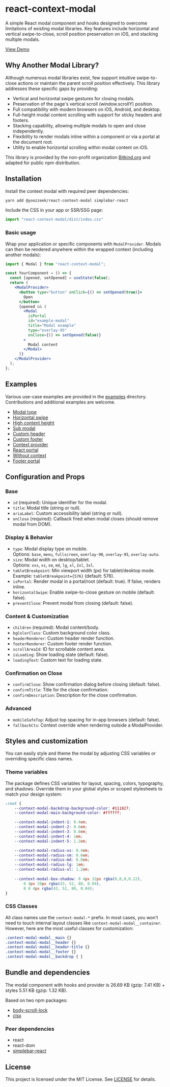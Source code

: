 # react-context-modal

A simple React modal component and hooks designed to overcome limitations of existing modal libraries. Key features 
include horizontal and vertical swipe-to-close, scroll position preservation on iOS, and stacking multiple modals.

[View Demo](https://yoozzeek.github.io/react-context-modal/)

## Why Another Modal Library?

Although numerous modal libraries exist, few support intuitive swipe-to-close actions or maintain the parent scroll 
position effectively. This library addresses these specific gaps by providing:
* Vertical and horizontal swipe gestures for closing modals.
* Preservation of the page's vertical scroll (window.scrollY) position.
* Full compatibility with modern browsers on iOS, Android, and desktop.
* Full-height modal content scrolling with support for sticky headers and footers.
* Stacking capability, allowing multiple modals to open and close independently.
* Flexibility to render modals inline within a component or via a portal at the document root.
* Utility to enable horizontal scrolling within modal content on iOS.

This library is provided by the non-profit organization [Bitkind.org](https://bitkind.org/about) and adapted for public npm distribution.

## Installation
Install the context modal with required peer dependencies:
```bash
yarn add @yoozzeek/react-context-modal simplebar-react
```

Include the CSS in your app or SSR/SSG page:
<br />
```jsx
import "react-context-modal/dist/index.css"
```

### Basic usage
Wrap your application or specific components with `ModalProvider`. Modals can then be rendered anywhere within the 
wrapped context (including another modals):

```jsx
import { Modal } from "react-context-modal";

const YourComponent = () => {
  const [opened, setOpened] = useState(false);
  return (
    <ModalProvider>
      <button type="button" onClick={() => setOpened(true)}>
        Open
      </button>
      {opened && (
        <Modal
          isPortal
          id="example-modal"
          title="Modal example"
          type="overlay-95"
          onClose={() => setOpened(false)}
        >
          Modal content
        </Modal>
      )}
    </ModalProvider>
  );
};
```

## Examples

Various use-case examples are provided in the [examples](./examples) directory. Contributions and additional examples are welcome.

* [Modal type](./examples/WithMobileType.tsx)
* [Horizontal swipe](./examples/WithMobileHorizontalSwipe.tsx)
* [High content height](./examples/WithHighContentHeight.tsx)
* [Sub modal](./examples/WithSubModal.tsx)
* [Custom header](./examples/WithCustomHeader.tsx)
* [Custom footer](./examples/WithCustomFooter.tsx)
* [Context provider](./examples/WithContextProvider.tsx)
* [React portal](./examples/WithPortal.tsx)
* [Without context](./examples/WithCreateStackHook.tsx)
* [Footer portal](./examples/WithFooterPortal.tsx)

## Configuration and Props

### Base
* `id` (required): Unique identifier for the modal.
* `title`: Modal title (string or null).
* `ariaLabel`: Custom accessibility label (string or null).
* `onClose` (required): Callback fired when modal closes (should remove modal from DOM).

### Display & Behavior
* `type`: Modal display type on mobile.<br>
Options: `base`, `menu`, `fullscreen`, `overlay-90`, `overlay-95`, `overlay-auto`.
* `size`: Modal width on desktop/tablet.<br>
Options: `xxs`, `xs`, `sm`, `md`, `lg`, `xl`, `2xl`, `3xl`.
* `tabletBreakpoint`: Min viewport width (px) for tablet/desktop mode.<br>
Example: `tabletBreakpoint={576}` (default: 576).
* `isPortal`: Render modal in a portal/root (default: true). If false, renders inline.
* `horizontalSwipe`: Enable swipe-to-close gesture on mobile (default: false).
* `preventClose`: Prevent modal from closing (default: false).

### Content & Customization
* `children` (required): Modal content/body.
* `bgColorClass`: Custom background color class.
* `headerRenderer`: Custom header render function.
* `footerRenderer`: Custom footer render function.
* `scrollAreaId`: ID for scrollable content area.
* `isLoading`: Show loading state (default: false).
* `loadingText`: Custom text for loading state.

### Confirmation on Close
* `confirmClose`: Show confirmation dialog before closing (default: false).
* `confirmTitle`: Title for the close confirmation.
* `confirmDescription`: Description for the close confirmation.

### Advanced
* `mobileSafeTop`: Adjust top spacing for in-app browsers (default: false).
* `fallbackCtx`: Context override when rendering outside a ModalProvider.

## Styles and customization
You can easily style and theme the modal by adjusting CSS variables or overriding specific class names.

### Theme variables
The package defines CSS variables for layout, spacing, colors, typography, and shadows. 
Override them in your global styles or scoped stylesheets to match your design system:
```css
:root {
    --context-modal-backdrop-background-color: #111827;
    --context-modal-main-background-color: #ffffff;

    --context-modal-indent-1: 0.4em;
    --context-modal-indent-2: 0.6em;
    --context-modal-indent-3: 0.8em;
    --context-modal-indent-4: 1em;
    --context-modal-indent-5: 1.2em;

    --context-modal-radius-xs: 0.4em;
    --context-modal-radius-sm: 0.6em;
    --context-modal-radius-md: 0.8em;
    --context-modal-radius-lg: 1em;
    --context-modal-radius-xl: 1.2em;
    
    --context-modal-box-shadow: 0 4px 32px rgba(0,0,0,0.22),
        0 4px 20px rgba(43, 52, 80, 0.04),
        0 0 4px rgba(43, 52, 80, 0.04);
}
```

### CSS Classes
All class names use the `context-modal-*` prefix. In most cases, you won’t need to touch internal layout classes 
like `context-modal-modal__container`. However, here are the most useful classes for customization:
```css
.context-modal-modal__main {}
.context-modal-modal__header {}
.context-modal-modal__header-title {}
.context-modal-modal__footer {}
.context-modal-modal__backdrop { }
```

## Bundle and dependencies
The modal component with hooks and provider is 26.69 KB (gzip: 7.41 KB) + styles 5.51 KB (gzip: 1.32 KB).

Based on two npm packages:
- [body-scroll-lock](https://github.com/yoozzeek/body-scroll-lock)
- [clsx](https://github.com/lukeed/clsx)

### Peer dependencies
- react
- react-dom
- [simplebar-react](https://github.com/Grsmto/simplebar)

## License

This project is licensed under the MIT License. See [LICENSE](./LICENSE) for details.
